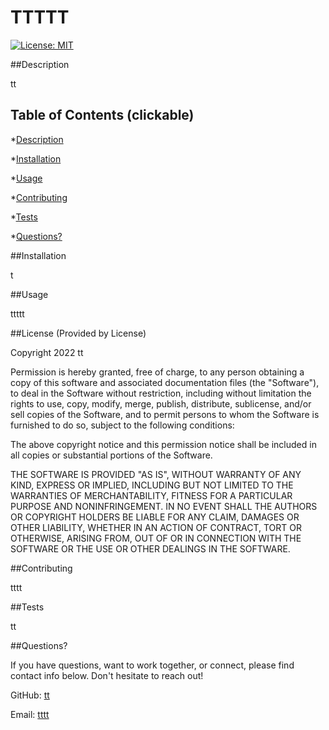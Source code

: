 
# TTTTT

[![License: MIT](https://img.shields.io/badge/License-MIT-red.svg)](https://opensource.org/licenses/MIT)

##Description

tt


## Table of Contents (clickable)

*[Description](#description)

*[Installation](#installation)

*[Usage](#usage)

*[Contributing](#contributing)

*[Tests](#tests)

*[Questions?](#questions)


##Installation

t


##Usage

ttttt

##License (Provided by License)

Copyright 2022 tt

Permission is hereby granted, free of charge, to any person obtaining a copy of this software and associated documentation files (the "Software"), to deal in the Software without restriction, including without limitation the rights to use, copy, modify, merge, publish, distribute, sublicense, and/or sell copies of the Software, and to permit persons to whom the Software is furnished to do so, subject to the following conditions:

The above copyright notice and this permission notice shall be included in all copies or substantial portions of the Software.

THE SOFTWARE IS PROVIDED "AS IS", WITHOUT WARRANTY OF ANY KIND, EXPRESS OR IMPLIED, INCLUDING BUT NOT LIMITED TO THE WARRANTIES OF MERCHANTABILITY, FITNESS FOR A PARTICULAR PURPOSE AND NONINFRINGEMENT. IN NO EVENT SHALL THE AUTHORS OR COPYRIGHT HOLDERS BE LIABLE FOR ANY CLAIM, DAMAGES OR OTHER LIABILITY, WHETHER IN AN ACTION OF CONTRACT, TORT OR OTHERWISE, ARISING FROM, OUT OF OR IN CONNECTION WITH THE SOFTWARE OR THE USE OR OTHER DEALINGS IN THE SOFTWARE.

##Contributing

tttt

##Tests

tt

##Questions?

If you have questions, want to work together, or connect, please find contact info below. Don't hesitate to reach out!


GitHub: <a href="https://github.com/tt">tt</a>

Email: <a href="mailto:tttt">tttt</a>
